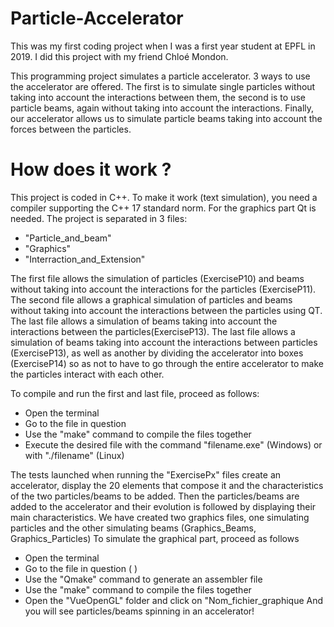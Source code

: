 # Particle-Accelerator
This was my first coding project when I was a first year student at EPFL in 2019. I did this project with my friend Chloé Mondon.

This programming project simulates a particle accelerator. 3 ways to use the accelerator are offered. The first is to simulate single particles without taking into account the interactions between them, the second is to use particle beams, again without taking into account the interactions. Finally, our accelerator allows us to simulate particle beams taking into account the forces between the particles.

# How does it work ?

This project is coded in C++. To make it work (text simulation), you need a compiler supporting the C++ 17 standard norm. For the graphics part Qt is needed. The project is separated in 3 files:
- "Particle_and_beam"
- "Graphics"
- "Interraction_and_Extension"

The first file allows the simulation of particles (ExerciseP10) and beams without taking into account the interactions for the particles (ExerciseP11).
The second file allows a graphical simulation of particles and beams without taking into account the interactions between the particles using QT.
The last file allows a simulation of beams taking into account the interactions between the particles(ExerciseP13). The last file allows a simulation of beams taking into account the interactions between particles (ExerciseP13), as well as another by dividing the accelerator into boxes (ExerciseP14) so as not to have to go through the entire accelerator to make the particles interact with each other.

To compile and run the first and last file, proceed as follows:
- Open the terminal
- Go to the file in question
- Use the "make" command to compile the files together
- Execute the desired file with the command "filename.exe" (Windows) or with "./filename" (Linux)

The tests launched when running the "ExercisePx" files create an accelerator, display the 20 elements that compose it and the characteristics of the two particles/beams to be added. Then the particles/beams are added to the accelerator and their evolution is followed by displaying their main characteristics.
We have created two graphics files, one simulating particles and the other simulating beams (Graphics_Beams, Graphics_Particles)
To simulate the graphical part, proceed as follows
- Open the terminal
- Go to the file in question ( )
- Use the "Qmake" command to generate an assembler file
- Use the "make" command to compile the files together
- Open the "VueOpenGL" folder and click on "Nom_fichier_graphique
And you will see particles/beams spinning in an accelerator!
